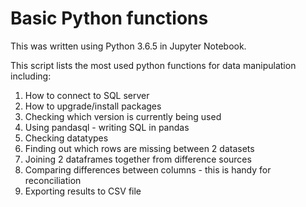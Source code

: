 # Basic Python functions

This was written using Python 3.6.5 in Jupyter Notebook.

This script lists the most used python functions for data manipulation including:

1. How to connect to SQL server
2. How to upgrade/install packages
3. Checking which version is currently being used
4. Using pandasql - writing SQL in pandas
5. Checking datatypes
6. Finding out which rows are missing between 2 datasets
7. Joining 2 dataframes together from difference sources
8. Comparing differences between columns - this is handy for reconciliation
9. Exporting results to CSV file
